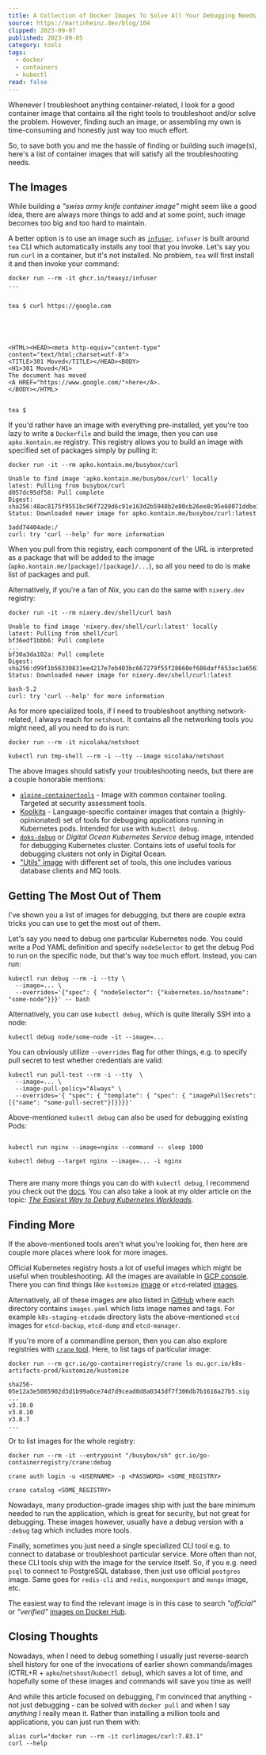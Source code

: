 ```yaml
---
title: A Collection of Docker Images To Solve All Your Debugging Needs
source: https://martinheinz.dev/blog/104
clipped: 2023-09-07
published: 2023-09-05
category: tools
tags:
  - docker
  - containers
  - kubectl
read: false
---
```


Whenever I troubleshoot anything container-related, I look for a good container image that contains all the right tools to troubleshoot and/or solve the problem. However, finding such an image, or assembling my own is time-consuming and honestly just way too much effort.

So, to save both you and me the hassle of finding or building such image(s), here's a list of container images that will satisfy all the troubleshooting needs.

## The Images

While building a *"swiss army knife container image"* might seem like a good idea, there are always more things to add and at some point, such image becomes too big and too hard to maintain.

A better option is to use an image such as [`infuser`](https://github.com/teaxyz/infuser). `infuser` is built around `tea` CLI which automatically installs any tool that you invoke. Let's say you run `curl` in a container, but it's not installed. No problem, `tea` will first install it and then invoke your command:

```
docker run --rm -it ghcr.io/teaxyz/infuser
...


tea $ curl https://google.com





<HTML><HEAD><meta http-equiv="content-type" content="text/html;charset=utf-8">
<TITLE>301 Moved</TITLE></HEAD><BODY>
<H1>301 Moved</H1>
The document has moved
<A HREF="https://www.google.com/">here</A>.
</BODY></HTML>


tea $
```

If you'd rather have an image with everything pre-installed, yet you're too lazy to write a `Dockerfile` and build the image, then you can use `apko.kontain.me` registry. This registry allows you to build an image with specified set of packages simply by pulling it:

```
docker run -it --rm apko.kontain.me/busybox/curl

Unable to find image 'apko.kontain.me/busybox/curl' locally
latest: Pulling from busybox/curl
d057dc95df58: Pull complete
Digest: sha256:48ac8175f9551bc96f7229d6c91e163d2b5948b2e80cb26ee8c95e68071ddbe1
Status: Downloaded newer image for apko.kontain.me/busybox/curl:latest

3add74404ade:/
curl: try 'curl --help' for more information
```

When you pull from this registry, each component of the URL is interpreted as a package that will be added to the image (`apko.kontain.me/[package]/[package]/...`), so all you need to do is make list of packages and pull.

Alternatively, if you're a fan of *Nix*, you can do the same with `nixery.dev` registry:

```
docker run -it --rm nixery.dev/shell/curl bash

Unable to find image 'nixery.dev/shell/curl:latest' locally
latest: Pulling from shell/curl
bf36edf1bbb6: Pull complete
...
bf30a3da102a: Pull complete
Digest: sha256:d99f1b56330831ee4217e7eb403bc667279f55f28660ef686daff653ac1a6561
Status: Downloaded newer image for nixery.dev/shell/curl:latest

bash-5.2
curl: try 'curl --help' for more information
```

As for more specialized tools, if I need to troubleshoot anything network-related, I always reach for `netshoot`. It contains all the networking tools you might need, all you need to do is run:

```
docker run --rm -it nicolaka/netshoot

kubectl run tmp-shell --rm -i --tty --image nicolaka/netshoot
```

The above images should satisfy your troubleshooting needs, but there are a couple honorable mentions:

-   [`alpine-containertools`](https://github.com/raesene/alpine-containertools) - Image with common container tooling. Targeted at security assessment tools.
-   [Koolkits](https://github.com/lightrun-platform/koolkits#readme) - Language-specific container images that contain a (highly-opinionated) set of tools for debugging applications running in Kubernetes pods. Intended for use with `kubectl debug`.
-   [`doks-debug`](https://github.com/digitalocean/doks-debug) or *Digital Ocean Kubernetes Service* debug image, intended for debugging Kubernetes cluster. Contains lots of useful tools for debugging clusters not only in Digital Ocean.
-   ["Utils" image](https://github.com/arunvelsriram/utils) with different set of tools, this one includes various database clients and MQ tools.

## Getting The Most Out of Them

I've shown you a list of images for debugging, but there are couple extra tricks you can use to get the most out of them.

Let's say you need to debug one particular Kubernetes node. You could write a Pod YAML definition and specify `nodeSelector` to get the debug Pod to run on the specific node, but that's way too much effort. Instead, you can run:

```
kubectl run debug --rm -i --tty \
  --image=... \
  --overrides='{"spec": { "nodeSelector": {"kubernetes.io/hostname": "some-node"}}}' -- bash
```

Alternatively, you can use `kubectl debug`, which is quite literally SSH into a node:

```
kubectl debug node/some-node -it --image=...
```

You can obviously utilize `--overrides` flag for other things, e.g. to specify pull secret to test whether credentials are valid:

```
kubectl run pull-test --rm -i --tty  \
  --image=... \
  --image-pull-policy="Always" \
  --overrides='{ "spec": { "template": { "spec": { "imagePullSecrets": [{"name": "some-pull-secret"}]}}}}'
```

Above-mentioned `kubectl debug` can also be used for debugging existing Pods:

```

kubectl run nginx --image=nginx --command -- sleep 1000

kubectl debug --target nginx --image=... -i nginx


```

There are many more things you can do with `kubectl debug`, I recommend you check out the [docs](https://kubernetes.io/docs/tasks/debug/debug-application/debug-running-pod/#ephemeral-container). You can also take a look at my older article on the topic: *[The Easiest Way to Debug Kubernetes Workloads](https://martinheinz.dev/blog/49)*.

## Finding More

If the above-mentioned tools aren't what you're looking for, then here are couple more places where look for more images.

Official Kubernetes registry hosts a lot of useful images which might be useful when troubleshooting. All the images are available in [GCP console](https://console.cloud.google.com/gcr/images/k8s-artifacts-prod). There you can find things like `kustomize` [image](https://console.cloud.google.com/gcr/images/k8s-artifacts-prod/eu/kustomize/kustomize) or `etcd`\-related [images](https://console.cloud.google.com/gcr/images/k8s-artifacts-prod/eu/etcdadm).

Alternatively, all of these images are also listed in [GitHub](https://github.com/kubernetes/k8s.io/tree/main/registry.k8s.io/images) where each directory contains `images.yaml` which lists image names and tags. For example `k8s-staging-etcdadm` directory lists the above-mentioned `etcd` images for `etcd-backup`, `etcd-dump` and `etcd-manager`.

If you're more of a commandline person, then you can also explore registries with [`crane` tool](https://github.com/google/go-containerregistry/tree/main/cmd/crane). Here, to list tags of particular image:

```
docker run --rm gcr.io/go-containerregistry/crane ls eu.gcr.io/k8s-artifacts-prod/kustomize/kustomize

sha256-05e12a3e5085902d3d1b99a0ce74d7d9cead0d8a0343df7f306db7b1616a27b5.sig
...
v3.10.0
v3.8.10
v3.8.7
...
```

Or to list images for the whole registry:

```
docker run --rm -it --entrypoint "/busybox/sh" gcr.io/go-containerregistry/crane:debug

crane auth login -u <USERNAME> -p <PASSWORD> <SOME_REGISTRY>

crane catalog <SOME_REGISTRY>
```

Nowadays, many production-grade images ship with just the bare minimum needed to run the application, which is great for security, but not great for debugging. These images however, usually have a debug version with a `:debug` tag which includes more tools.

Finally, sometimes you just need a single specialized CLI tool e.g. to connect to database or troubleshoot particular service. More often than not, these CLI tools ship with the image for the service itself. So, if you e.g. need `psql` to connect to PostgreSQL database, then just use official `postgres` image. Same goes for `redis-cli` and `redis`, `mongoexport` and `mongo` image, etc.

The easiest way to find the relevant image is in this case to search *"official"* or *"verified"* [images on Docker Hub](https://hub.docker.com/search?image_filter=official&q=).

## Closing Thoughts

Nowadays, when I need to debug something I usually just reverse-search shell history for one of the invocations of earlier shown commands/images (CTRL+R + `apko`/`netshoot`/`kubectl debug`), which saves a lot of time, and hopefully some of these images and commands will save you time as well!

And while this article focused on debugging, I'm convinced that anything - not just debugging - can be solved with `docker pull` and when I say *anything* I really mean it. Rather than installing a million tools and applications, you can just run them with:

```
alias curl="docker run --rm -it curlimages/curl:7.83.1"
curl --help

```